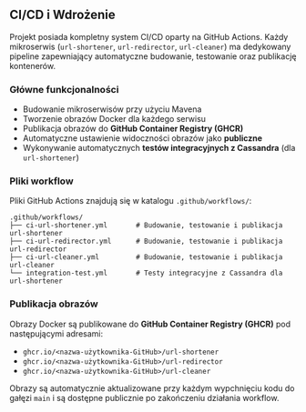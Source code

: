 ## CI/CD i Wdrożenie

Projekt posiada kompletny system CI/CD oparty na GitHub Actions. Każdy mikroserwis (`url-shortener`, `url-redirector`, `url-cleaner`) ma dedykowany pipeline zapewniający automatyczne budowanie, testowanie oraz publikację kontenerów.

### Główne funkcjonalności

- Budowanie mikroserwisów przy użyciu Mavena
- Tworzenie obrazów Docker dla każdego serwisu
- Publikacja obrazów do **GitHub Container Registry (GHCR)**
- Automatyczne ustawienie widoczności obrazów jako **publiczne**
- Wykonywanie automatycznych **testów integracyjnych z Cassandra** (dla `url-shortener`)

### Pliki workflow

Pliki GitHub Actions znajdują się w katalogu `.github/workflows/`:

```
.github/workflows/
├── ci-url-shortener.yml       # Budowanie, testowanie i publikacja url-shortener
├── ci-url-redirector.yml      # Budowanie, testowanie i publikacja url-redirector
├── ci-url-cleaner.yml         # Budowanie, testowanie i publikacja url-cleaner
└── integration-test.yml       # Testy integracyjne z Cassandra dla url-shortener
```

### Publikacja obrazów

Obrazy Docker są publikowane do **GitHub Container Registry (GHCR)** pod następującymi adresami:

- `ghcr.io/<nazwa-użytkownika-GitHub>/url-shortener`
- `ghcr.io/<nazwa-użytkownika-GitHub>/url-redirector`
- `ghcr.io/<nazwa-użytkownika-GitHub>/url-cleaner`

Obrazy są automatycznie aktualizowane przy każdym wypchnięciu kodu do gałęzi `main` i są dostępne publicznie po zakończeniu działania workflow.